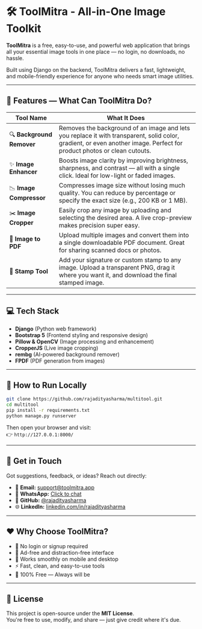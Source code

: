 
# 🛠️ ToolMitra - All-in-One Image Toolkit

**ToolMitra** is a free, easy-to-use, and powerful web application that brings all your essential image tools in one place — no login, no downloads, no hassle.

Built using Django on the backend, ToolMitra delivers a fast, lightweight, and mobile-friendly experience for anyone who needs smart image utilities.

---

## 📸 Features — What Can ToolMitra Do?

| Tool Name             | What It Does |
|----------------------|--------------|
| 🔍 **Background Remover** | Removes the background of an image and lets you replace it with transparent, solid color, gradient, or even another image. Perfect for product photos or clean cutouts. |
| ✨ **Image Enhancer** | Boosts image clarity by improving brightness, sharpness, and contrast — all with a single click. Ideal for low-light or faded images. |
| 📉 **Image Compressor** | Compresses image size without losing much quality. You can reduce by percentage or specify the exact size (e.g., 200 KB or 1 MB). |
| ✂️ **Image Cropper** | Easily crop any image by uploading and selecting the desired area. A live crop-preview makes precision super easy. |
| 📄 **Image to PDF** | Upload multiple images and convert them into a single downloadable PDF document. Great for sharing scanned docs or photos. |
| 🔖 **Stamp Tool** | Add your signature or custom stamp to any image. Upload a transparent PNG, drag it where you want it, and download the final stamped image. |

---

## 💻 Tech Stack

- **Django** (Python web framework)
- **Bootstrap 5** (Frontend styling and responsive design)
- **Pillow & OpenCV** (Image processing and enhancement)
- **CropperJS** (Live image cropping)
- **rembg** (AI-powered background remover)
- **FPDF** (PDF generation from images)

---

## 🚀 How to Run Locally

```bash
git clone https://github.com/rajadityasharma/multitool.git
cd multitool
pip install -r requirements.txt
python manage.py runserver
```

Then open your browser and visit:  
👉 `http://127.0.0.1:8000/`

---

## 🤝 Get in Touch

Got suggestions, feedback, or ideas? Reach out directly:

- 📧 **Email:** support@toolmitra.app  
- 📱 **WhatsApp:** [Click to chat](https://wa.me/919999999999)  
- 🔗 **GitHub:** [@rajadityasharma](https://github.com/rajadityasharma)  
- 🌐 **LinkedIn:** [linkedin.com/in/rajadityasharma](https://linkedin.com/in/rajadityasharma)

---

## ❤️ Why Choose ToolMitra?

- 🚫 No login or signup required  
- 🧼 Ad-free and distraction-free interface  
- 📱 Works smoothly on mobile and desktop  
- ⚡ Fast, clean, and easy-to-use tools  
- 💯 100% Free — Always will be

---

## 📝 License

This project is open-source under the **MIT License**.  
You're free to use, modify, and share — just give credit where it's due.
